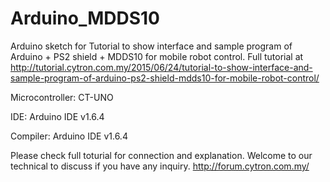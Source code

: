 # Arduino_MDDS10
Arduino sketch for Tutorial to show interface and sample program of Arduino + PS2 shield + MDDS10 for mobile robot control. 
Full tutorial at http://tutorial.cytron.com.my/2015/06/24/tutorial-to-show-interface-and-sample-program-of-arduino-ps2-shield-mdds10-for-mobile-robot-control/

Microcontroller: CT-UNO

IDE: Arduino IDE v1.6.4

Compiler: Arduino IDE v1.6.4

Please check full toturial for connection and explanation. 
Welcome to our technical to discuss if you have any inquiry. http://forum.cytron.com.my/
